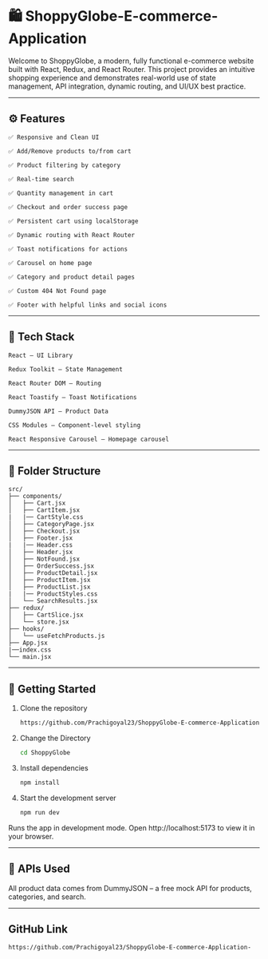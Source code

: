 # 🛍️ ShoppyGlobe-E-commerce-Application

Welcome to ShoppyGlobe, a modern, fully functional e-commerce website built with React, Redux, and React Router. This project provides an intuitive shopping experience and demonstrates real-world use of state management, API integration, dynamic routing, and UI/UX best practice.

---

## ⚙️ Features

    ✅ Responsive and Clean UI

    ✅ Add/Remove products to/from cart

    ✅ Product filtering by category

    ✅ Real-time search

    ✅ Quantity management in cart

    ✅ Checkout and order success page

    ✅ Persistent cart using localStorage

    ✅ Dynamic routing with React Router

    ✅ Toast notifications for actions

    ✅ Carousel on home page

    ✅ Category and product detail pages

    ✅ Custom 404 Not Found page

    ✅ Footer with helpful links and social icons


---

## 🧩 Tech Stack

    React – UI Library

    Redux Toolkit – State Management

    React Router DOM – Routing

    React Toastify – Toast Notifications

    DummyJSON API – Product Data

    CSS Modules – Component-level styling

    React Responsive Carousel – Homepage carousel

---

## 📁 Folder Structure

    src/
    ├── components/
    │   ├── Cart.jsx
    │   ├── CartItem.jsx
    |   |── CartStyle.css
    │   ├── CategoryPage.jsx
    │   ├── Checkout.jsx
    │   ├── Footer.jsx
    |   |── Header.css
    │   ├── Header.jsx
    │   ├── NotFound.jsx
    │   ├── OrderSuccess.jsx
    │   ├── ProductDetail.jsx
    │   ├── ProductItem.jsx
    │   ├── ProductList.jsx
    |   |── ProductStyles.css
    │   └── SearchResults.jsx
    ├── redux/
    │   ├── CartSlice.jsx
    │   └── store.jsx
    ├── hooks/
    │   └── useFetchProducts.js
    ├── App.jsx
    |──index.css
    └── main.jsx

---

## 🚀 Getting Started

1. Clone the repository

    ```bash
    https://github.com/Prachigoyal23/ShoppyGlobe-E-commerce-Application-.git

2. Change the Directory

    ```bash
    cd ShoppyGlobe

3. Install dependencies

   ```bash
   npm install

4. Start the development server

   ```bash
   npm run dev

Runs the app in development mode. Open http://localhost:5173 to view it in your browser.

---

## 🛒 APIs Used

All product data comes from DummyJSON – a free mock API for products, categories, and search.

---

## GitHub Link

   ```bash
   https://github.com/Prachigoyal23/ShoppyGlobe-E-commerce-Application-


